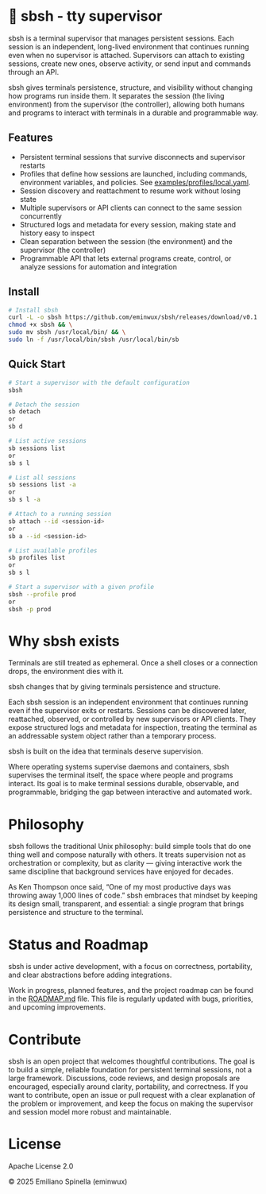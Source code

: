 # 🚂 sbsh - tty supervisor

sbsh is a terminal supervisor that manages persistent sessions.
Each session is an independent, long-lived environment that continues running even when no supervisor is attached. Supervisors can attach to existing sessions, create new ones, observe activity, or send input and commands through an API.

sbsh gives terminals persistence, structure, and visibility without changing how programs run inside them. It separates the session (the living environment) from the supervisor (the controller), allowing both humans and programs to interact with terminals in a durable and programmable way.

## Features

- Persistent terminal sessions that survive disconnects and supervisor restarts
- Profiles that define how sessions are launched, including commands, environment variables, and policies. See [examples/profiles/local.yaml](examples/profiles/local.yaml).
- Session discovery and reattachment to resume work without losing state
- Multiple supervisors or API clients can connect to the same session concurrently
- Structured logs and metadata for every session, making state and history easy to inspect
- Clean separation between the session (the environment) and the supervisor (the controller)
- Programmable API that lets external programs create, control, or analyze sessions for automation and integration

## Install

```bash
# Install sbsh
curl -L -o sbsh https://github.com/eminwux/sbsh/releases/download/v0.1.4/sbsh-linux-amd64 && \
chmod +x sbsh && \
sudo mv sbsh /usr/local/bin/ && \
sudo ln -f /usr/local/bin/sbsh /usr/local/bin/sb
```

## Quick Start

```bash
# Start a supervisor with the default configuration
sbsh

# Detach the session
sb detach
or
sb d

# List active sessions
sb sessions list
or
sb s l

# List all sessions
sb sessions list -a
or
sb s l -a

# Attach to a running session
sb attach --id <session-id>
or
sb a --id <session-id>

# List available profiles
sb profiles list
or
sb s l

# Start a supervisor with a given profile
sbsh --profile prod
or
sbsh -p prod
```

# Why sbsh exists

Terminals are still treated as ephemeral. Once a shell closes or a connection drops, the environment dies with it.

sbsh changes that by giving terminals persistence and structure.

Each sbsh session is an independent environment that continues running even if the supervisor exits or restarts. Sessions can be discovered later, reattached, observed, or controlled by new supervisors or API clients. They expose structured logs and metadata for inspection, treating the terminal as an addressable system object rather than a temporary process.

sbsh is built on the idea that terminals deserve supervision.

Where operating systems supervise daemons and containers, sbsh supervises the terminal itself, the space where people and programs interact. Its goal is to make terminal sessions durable, observable, and programmable, bridging the gap between interactive and automated work.

# Philosophy

sbsh follows the traditional Unix philosophy: build simple tools that do one thing well and compose naturally with others. It treats supervision not as orchestration or complexity, but as clarity — giving interactive work the same discipline that background services have enjoyed for decades.

As Ken Thompson once said, “One of my most productive days was throwing away 1,000 lines of code.”
sbsh embraces that mindset by keeping its design small, transparent, and essential: a single program that brings persistence and structure to the terminal.

# Status and Roadmap

sbsh is under active development, with a focus on correctness, portability, and clear abstractions before adding integrations.

Work in progress, planned features, and the project roadmap can be found in the [ROADMAP.md](./ROADMAP.md) file. This file is regularly updated with bugs, priorities, and upcoming improvements.

# Contribute

sbsh is an open project that welcomes thoughtful contributions. The goal is to build a simple, reliable foundation for persistent terminal sessions, not a large framework. Discussions, code reviews, and design proposals are encouraged, especially around clarity, portability, and correctness. If you want to contribute, open an issue or pull request with a clear explanation of the problem or improvement, and keep the focus on making the supervisor and session model more robust and maintainable.

# License

Apache License 2.0

© 2025 Emiliano Spinella (eminwux)
